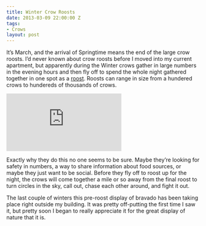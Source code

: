 ```yaml
---
title: Winter Crow Roosts
date: 2013-03-09 22:00:00 Z
tags:
- Crows
layout: post
---
```

It’s March, and the arrival of Springtime means the end of the large crow roosts. I’d never known about crow roosts before I moved into my current apartment, but apparently during the Winter crows gather in large numbers in the evening hours and then fly off to spend the whole night gathered together in one spot as a <a href="http://en.wikipedia.org/wiki/Communal_roosting">roost</a>. Roosts can range in size from a hundered crows to hundereds of thousands of crows.

<iframe src="http://player.vimeo.com/video/61431615" frameborder="0" webkitAllowFullScreen mozallowfullscreen allowFullScreen></iframe>

<!--more-->

Exactly why they do this no one seems to be sure. Maybe they’re looking for safety in numbers, a way to share information about food sources, or maybe they just want to be social. Before they fly off to roost up for the night, the crows will come together a mile or so away from the final roost to turn circles in the sky, call out, chase each other around, and fight it out.

The last couple of winters this pre-roost display of bravado has been taking place right outside my building. It was pretty off-putting the first time I saw it, but pretty soon I began to really appreciate it for the great display of nature that it is.


